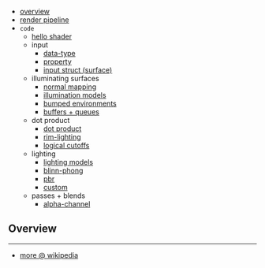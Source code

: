 * [overview](#overview)
* [render pipeline](./render-pipe)
* `code`
    * [hello shader](./hello-shader)
    * input
        * [data-type](./data-type)
        * [property](./property)
        * [input struct (surface)](./input-surface)
    * illuminating surfaces
        * [normal mapping](./illuminate-surface/normal-map)
        * [illumination models](./illuminate-surface/illum-model)
        * [bumped environments](./illuminate-surface/bumped-enviro)
        * [buffers + queues](./illuminate-surface/buffer+queue)
    * dot product
        * [dot product](./dot-product)
        * [rim-lighting](./dot-product/rim-lighting)
        * [logical cutoffs](./dot-product/logical-cutoff)
    * lighting
        * [lighting models](./lighting/model)
        * [blinn-phong](./lighting/blinn-phong)
        * [pbr](./lighting/pbr)
        * [custom](./lighting/custom)
    * passes + blends
        * [alpha-channel](./pass+blend/alpha-channel)

## Overview <a name="overview"></a>

---

* [more @ wikipedia](https://en.wikipedia.org/wiki/Shader)